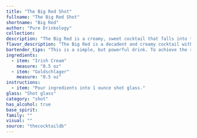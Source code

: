 ```yaml
---
title: "The Big Red Shot"
fullname: "The Big Red Shot"
shortname: "Big Red"
author: "Pure Drinkology"
collection:
description: "The Big Red is a creamy, sweet cocktail that falls into the **liqueur-based** family, reminiscent of Irish coffee with its combination of Irish cream and a spiced liqueur (Goldschlager). While its origin is obscure, it likely emerged in the late 20th century, gaining popularity among those seeking a simple, comforting drink. "
flavor_description: "The Big Red is a decadent and creamy cocktail with a fiery kick. The Irish Cream provides a smooth, sweet base with notes of chocolate and vanilla. Goldschlager adds a warming cinnamon and clove spice, with a subtle hint of gold flake. The combination is rich, indulgent, and surprisingly balanced, perfect for a chilly night. "
bartender_tips: "This is a simple, but powerful drink. To achieve the right balance, chill your glasses beforehand. Pour the Irish Cream first, allowing its sweetness to dominate. Gently layer the Goldschlager on top – its cinnamon and gold flakes create a stunning visual. Serve with a cinnamon stick for a final touch of warmth. "
ingredients:
  - item: "Irish Cream"
    measure: "0.5 oz"
  - item: "Goldschlager"
    measure: "0.5 oz"
instructions:
  - item: "Pour ingredients into 1 ounce shot glass."
glass: "Shot glass"
category: "shot"
has_alcohol: true
base_spirit:
family: ""
visual: ""
source: "thecocktaildb"
---
```


